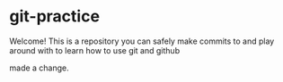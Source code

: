 # git-practice

Welcome! This is a repository you can safely make commits to and play around with to learn how to use git and github

made a change. 
